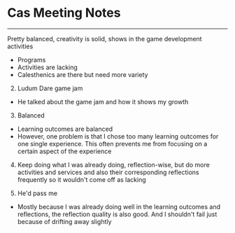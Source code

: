 # Cas Meeting Notes
---
Pretty balanced, creativity is solid, shows in the game development activities
- Programs
- Activities are lacking
- Calesthenics are there but need more variety

2. Ludum Dare game jam
- He talked about the game jam and how it shows my growth

3. Balanced
- Learning outcomes are balanced
- However, one problem is that I chose too many learning outcomes for one single experience. This often prevents me from focusing on a certain aspect of the experience

4. Keep doing what I was already doing, reflection-wise, but do more activities and services and also their corresponding reflections frequently so it wouldn't come off as lacking

5. He'd pass me
- Mostly because I was already doing well in the learning outcomes and reflections, the reflection quality is also good. And I shouldn't fail just because of drifting away slightly